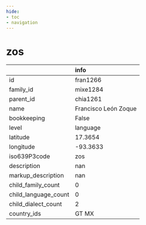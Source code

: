 ```yaml
---
hide:
- toc
- navigation
---
```

# zos
|                      | info                 |
|:---------------------|:---------------------|
| id                   | fran1266             |
| family_id            | mixe1284             |
| parent_id            | chia1261             |
| name                 | Francisco León Zoque |
| bookkeeping          | False                |
| level                | language             |
| latitude             | 17.3654              |
| longitude            | -93.3633             |
| iso639P3code         | zos                  |
| description          | nan                  |
| markup_description   | nan                  |
| child_family_count   | 0                    |
| child_language_count | 0                    |
| child_dialect_count  | 2                    |
| country_ids          | GT MX                |